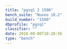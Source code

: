 ```yaml
---
title: "pgsql 2 1500"
bench_suite: "Nuxeo 10.2"
build_number: "1500"
dbprofile: "pgsql"
classifier: ""
date: 2018-08-06T10:20:56
type: "bench"
---
```

